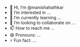 - 👋 Hi, I’m @manishahathkar
- 👀 I’m interested in ...
- 🌱 I’m currently learning ...
- 💞️ I’m looking to collaborate on ...
- 📫 How to reach me ...
- 😄 Pronouns: ...
- ⚡ Fun fact: ...

<!---
manishahathkar/manishahathkar is a ✨ special ✨ repository because its `README.md` (this file) appears on your GitHub profile.
You can click the Preview link to take a look at your changes.
--->
